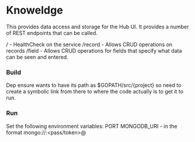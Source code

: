 # Knoweldge
This provides data access and storage for the Hub UI. It provides a number of REST endpoints that can be called.

/ - HealthCheck on the service 
/record - Allows CRUD operations on records
/field - Allows CRUD operations for fields that specify what data can be seen and entered.

### Build
Dep ensure wants to have its path as $GOPATH/src/{project} so need to create a symbolic link from there to where the code actually is to get it to run.

### Run
Set the following environment variables:
PORT
MONGODB_URI - in the format mongo://<user>:<pass/token>@<server>